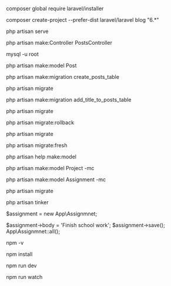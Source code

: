 
composer global require laravel/installer

composer create-project --prefer-dist laravel/laravel blog "6.*"


php artisan serve

php artisan make:Controller PostsController

mysql -u root


php artisan make:model Post

php artisan make:migration create_posts_table

php artisan migrate

php artisan make:migration add_title_to_posts_table

php artisan migrate

php artisan migrate:rollback

php artisan migrate

php artisan migrate:fresh

php artisan help make:model

php artisan make:model Project -mc

php artisan make:model Assignment -mc

php artisan migrate

php artisan tinker

$assignment = new App\Assignmnet;

$assignment->body = 'Finish school work';
$assignment->save();
App\Assignmnet::all();

npm -v

npm install 

npm run dev

npm run watch





